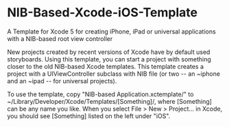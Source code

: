 NIB-Based-Xcode-iOS-Template
============================

A Template for Xcode 5 for creating iPhone, iPad or universal applications with a NIB-based root view controller

New projects created by recent versions of Xcode have by default used storyboards. Using this template, you can start a project with something closer to the old NIB-based Xcode templates. This template creates a project with a UIViewController subclass with NIB file (or two -- an ~iphone and an ~ipad -- for universal projects).

To use the template, copy "NIB-based Application.xctemplate/" to ~/Library/Developer/Xcode/Templates/[Something]/, where [Something] can be any name you like. When you select File > New > Project... in Xcode, you should see [Something] listed on the left under "iOS".

